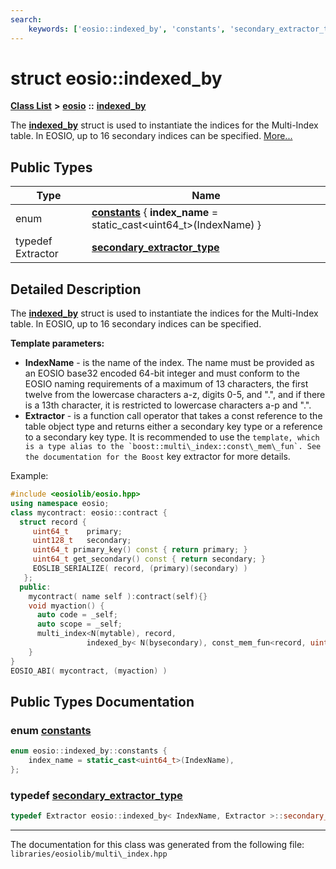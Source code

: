 ```yaml
---
search:
    keywords: ['eosio::indexed_by', 'constants', 'secondary_extractor_type']
---
```


# struct eosio::indexed\_by

[**Class List**](annotated.md) **>** [**eosio**](namespaceeosio.md) **::** [**indexed\_by**](structeosio_1_1indexed__by.md)


The **[indexed\_by](structeosio_1_1indexed__by.md)** struct is used to instantiate the indices for the Multi-Index table. In EOSIO, up to 16 secondary indices can be specified. [More...](#detailed-description)
## Public Types

|Type|Name|
|-----|-----|
|enum|[**constants**](structeosio_1_1indexed__by_ad04dd8d771430edeb499c9d03bc9bb60.md#1ad04dd8d771430edeb499c9d03bc9bb60) { **index\_name** = static\_cast<uint64\_t>(IndexName) } |
|typedef Extractor|[**secondary\_extractor\_type**](structeosio_1_1indexed__by_affd7e285b6b9435c7c2b0104a14b5791.md#1affd7e285b6b9435c7c2b0104a14b5791)|


## Detailed Description

The **[indexed\_by](structeosio_1_1indexed__by.md)** struct is used to instantiate the indices for the Multi-Index table. In EOSIO, up to 16 secondary indices can be specified. 

**Template parameters:**


* **IndexName** - is the name of the index. The name must be provided as an EOSIO base32 encoded 64-bit integer and must conform to the EOSIO naming requirements of a maximum of 13 characters, the first twelve from the lowercase characters a-z, digits 0-5, and ".", and if there is a 13th character, it is restricted to lowercase characters a-p and ".". 
* **Extractor** - is a function call operator that takes a const reference to the table object type and returns either a secondary key type or a reference to a secondary key type. It is recommended to use the `` template, which is a type alias to the `boost::multi\_index::const\_mem\_fun`. See the documentation for the Boost `` key extractor for more details.

Example:

```cpp
#include <eosiolib/eosio.hpp>
using namespace eosio;
class mycontract: eosio::contract {
  struct record {
     uint64_t    primary;
     uint128_t   secondary;
     uint64_t primary_key() const { return primary; }
     uint64_t get_secondary() const { return secondary; }
     EOSLIB_SERIALIZE( record, (primary)(secondary) )
   };
  public:
    mycontract( name self ):contract(self){}
    void myaction() {
      auto code = _self;
      auto scope = _self;
      multi_index<N(mytable), record,
                 indexed_by< N(bysecondary), const_mem_fun<record, uint128_t, &record::get_secondary> > > table( code, scope);
    }
}
EOSIO_ABI( mycontract, (myaction) )
```

 
## Public Types Documentation

### enum <a id="1ad04dd8d771430edeb499c9d03bc9bb60" href="#1ad04dd8d771430edeb499c9d03bc9bb60">constants</a>

```cpp
enum eosio::indexed_by::constants {
    index_name = static_cast<uint64_t>(IndexName),
};
```



### typedef <a id="1affd7e285b6b9435c7c2b0104a14b5791" href="#1affd7e285b6b9435c7c2b0104a14b5791">secondary\_extractor\_type</a>

```cpp
typedef Extractor eosio::indexed_by< IndexName, Extractor >::secondary_extractor_type;
```





----------------------------------------
The documentation for this class was generated from the following file: `libraries/eosiolib/multi\_index.hpp`

